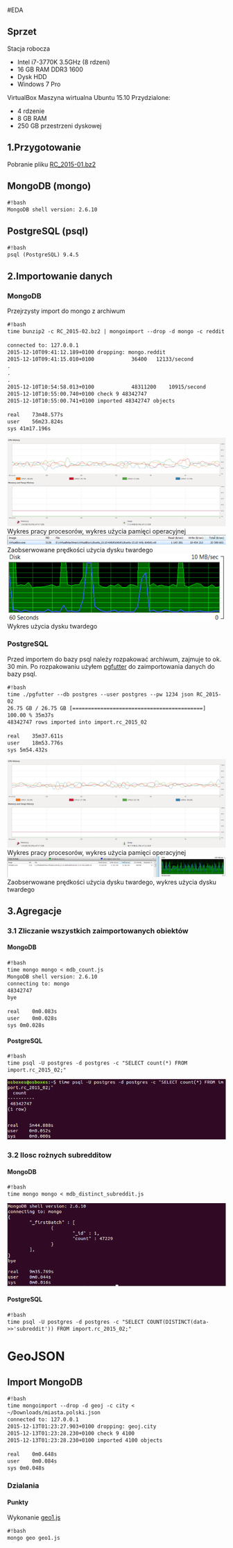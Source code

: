 #EDA

## Sprzet
Stacja robocza
- Intel i7-3770K 3.5GHz (8 rdzeni)
- 16 GB RAM DDR3 1600
- Dysk HDD
- Windows 7 Pro

VirtualBox Maszyna wirtualna Ubuntu 15.10
Przydzialone:
- 4 rdzenie 
- 8 GB RAM
- 250 GB przestrzeni dyskowej

## 1.Przygotowanie
Pobranie pliku [RC_2015-01.bz2](https://archive.org/download/2015_reddit_comments_corpus/reddit_data/2015/RC_2015-01.bz2)

## MongoDB (mongo)
```
#!bash
MongoDB shell version: 2.6.10
```
## PostgreSQL (psql)
```
#!bash
psql (PostgreSQL) 9.4.5
```
## 2.Importowanie danych
### MongoDB
Przejrzysty import do mongo z archiwum
```
#!bash
time bunzip2 -c RC_2015-02.bz2 | mongoimport --drop -d mongo -c reddit

connected to: 127.0.0.1
2015-12-10T09:41:12.189+0100 dropping: mongo.reddit
2015-12-10T09:41:15.010+0100 			36400	12133/second
.
.
.
2015-12-10T10:54:58.013+0100 			48311200	10915/second
2015-12-10T10:55:00.740+0100 check 9 48342747
2015-12-10T10:55:00.741+0100 imported 48342747 objects

real	73m48.577s
user	56m23.824s
sys	41m17.196s
```
![import_mongo.png](https://github.com/pwiergowski/nosql_f/blob/master/image/import_mongo.png)
Wykres pracy procesorów, wykres użycia pamięci operacyjnej
![import_mongo_disc_w7.png](https://github.com/pwiergowski/nosql_f/blob/master/image/import_mongo_disc_w7.png)
Zaobserwowane prędkości użycia dysku twardego
![import_mongo_disc_w7_g.png](https://github.com/pwiergowski/nosql_f/blob/master/image/import_mongo_disc_w7_g.png)
Wykres użycia dysku twardego


### PostgreSQL
Przed importem do bazy psql należy rozpakować archiwum, zajmuje to ok. 30 min. Po rozpakowaniu użyłem [pgfutter](https://github.com/lukasmartinelli/pgfutter) do zaimportowania danych do bazy psql.
```
#!bash
time ./pgfutter --db postgres --user postgres --pw 1234 json RC_2015-02
26.75 GB / 26.75 GB [==========================================] 100.00 % 35m37s
48342747 rows imported into import.rc_2015_02

real	35m37.611s
user	18m53.776s
sys	5m54.432s
```
![import_postgres.png](https://github.com/pwiergowski/nosql_f/blob/master/image/import_postgres.png)
Wykres pracy procesorów, wykres użycia pamięci operacyjnej
![import_postgres_w7.png](https://github.com/pwiergowski/nosql_f/blob/master/image/import_postgres_w7.png)
Zaobserwowane prędkości użycia dysku twardego, wykres użycia dysku twardego

## 3.Agregacje
### 3.1 Zliczanie wszystkich zaimportowanych obiektów
#### MongoDB
```
#!bash
time mongo mongo < mdb_count.js 
MongoDB shell version: 2.6.10
connecting to: mongo
48342747
bye

real	0m0.083s
user	0m0.028s
sys	0m0.028s
```

#### PostgreSQL

```
#!bash
time psql -U postgres -d postgres -c "SELECT count(*) FROM import.rc_2015_02;"
```
![psql_zlicznie.png](https://github.com/pwiergowski/nosql_f/blob/master/image/psql_zlicznie.png)

### 3.2 Ilosc rożnych subredditow 
#### MongoDB
```
#!bash
time mongo mongo < mdb_distinct_subreddit.js
```
![psql_zlicznie.png](https://github.com/pwiergowski/nosql_f/blob/master/image/mongo_distinct.png)

#### PostgreSQL
```
#!bash
time psql -U postgres -d postgres -c "SELECT COUNT(DISTINCT(data->>'subreddit')) FROM import.rc_2015_02;"

```



# GeoJSON

## Import MongoDB


```
#!bash
time mongoimport --drop -d geoj -c city < ~/Downloads/miasta.polski.json
connected to: 127.0.0.1
2015-12-13T01:23:27.903+0100 dropping: geoj.city
2015-12-13T01:23:28.230+0100 check 9 4100
2015-12-13T01:23:28.230+0100 imported 4100 objects

real	0m0.648s
user	0m0.084s
sys	0m0.048s

```

### Dzialania

#### Punkty

Wykonanie [geo1.js](https://github.com/pwiergowski/nosql_f/blob/master/pliki/geo1.js)

```
#!bash
mongo geo geo1.js

```
<script src="https://github.com/pwiergowski/nosql_f/blob/master/geojson/geo1result.geojson"></script>
